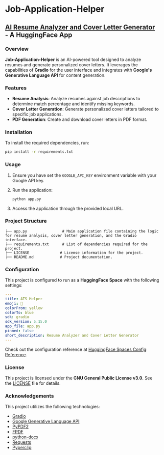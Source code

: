 # Job-Application-Helper

## [AI Resume Analyzer and Cover Letter Generator](https://huggingface.co/spaces/rajaatreja/ATS_Helper) - A HuggingFace App

### Overview

**Job-Application-Helper** is an AI-powered tool designed to analyze resumes and generate personalized cover letters. It leverages the capabilities of **Gradio** for the user interface and integrates with **Google's Generative Language API** for content generation.

### Features

- **Resume Analysis**: Analyze resumes against job descriptions to determine match percentage and identify missing keywords.
- **Cover Letter Generation**: Generate personalized cover letters tailored to specific job applications.
- **PDF Generation**: Create and download cover letters in PDF format.

### Installation

To install the required dependencies, run:

```sh
pip install -r requirements.txt
```

### Usage

1. Ensure you have set the `GOOGLE_API_KEY` environment variable with your Google API key.
2. Run the application:

   ```sh
   python app.py
   ```

3. Access the application through the provided local URL.

### Project Structure

```
├── app.py                # Main application file containing the logic for resume analysis, cover letter generation, and the Gradio interface.
├── requirements.txt      # List of dependencies required for the project.
├── LICENSE              # License information for the project.
├── README.md            # Project documentation.
```

### Configuration

This project is configured to run as a **HuggingFace Space** with the following settings:

```yaml
---
title: ATS Helper
emoji: 🏢
colorFrom: yellow
colorTo: blue
sdk: gradio
sdk_version: 5.15.0
app_file: app.py
pinned: false
short_description: Resume Analyzer and Cover Letter Generator
---
```

Check out the configuration reference at [HuggingFace Spaces Config Reference](https://huggingface.co/docs).

### License

This project is licensed under the **GNU General Public License v3.0**. See the [LICENSE](LICENSE) file for details.

### Acknowledgements

This project utilizes the following technologies:

- [Gradio](https://www.gradio.app/)
- [Google Generative Language API](https://ai.google.dev/)
- [PyPDF2](https://pypdf2.readthedocs.io/en/latest/)
- [FPDF](http://www.fpdf.org/)
- [python-docx](https://python-docx.readthedocs.io/en/latest/)
- [Requests](https://docs.python-requests.org/en/latest/)
- [Pyperclip](https://github.com/asweigart/pyperclip)
